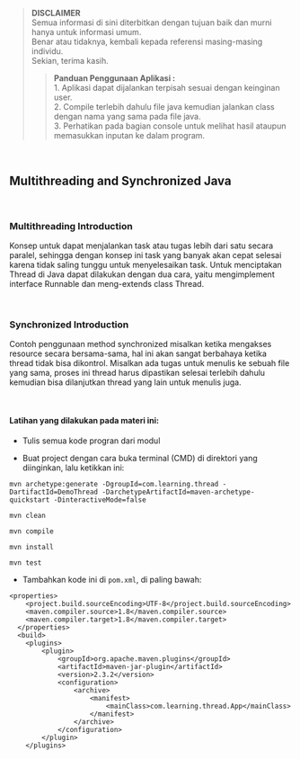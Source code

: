 >**DISCLAIMER**\
>Semua informasi di sini diterbitkan dengan tujuan baik dan murni hanya untuk informasi umum.\
>Benar atau tidaknya, kembali kepada referensi masing-masing individu.\
>Sekian, terima kasih.
>
>>**Panduan Penggunaan Aplikasi :**\
>		1. Aplikasi dapat dijalankan terpisah sesuai dengan keinginan user.\
>		2. Compile terlebih dahulu file java kemudian jalankan class dengan nama yang sama pada file java.\
>		3. Perhatikan pada bagian console untuk melihat hasil ataupun memasukkan inputan ke dalam program.

&nbsp;
## Multithreading and Synchronized Java

&nbsp;
### Multithreading Introduction
Konsep untuk dapat menjalankan task atau tugas lebih dari satu secara paralel, sehingga dengan konsep ini task yang banyak akan cepat selesai karena tidak saling tunggu untuk menyelesaikan task. Untuk menciptakan Thread di Java dapat dilakukan dengan dua cara, yaitu mengimplement interface Runnable dan meng-extends class Thread.

&nbsp;
### Synchronized Introduction
Contoh penggunaan method synchronized misalkan ketika mengakses resource secara bersama-sama, hal ini akan sangat berbahaya ketika thread tidak bisa dikontrol. Misalkan ada tugas untuk menulis ke sebuah file yang sama, proses ini thread harus dipastikan selesai terlebih dahulu kemudian bisa dilanjutkan thread yang lain untuk menulis juga.

&nbsp;
#### Latihan yang dilakukan pada materi ini:
- Tulis semua kode progran dari modul

- Buat project dengan cara buka terminal (CMD) di direktori yang diinginkan, lalu ketikkan ini:
```
mvn archetype:generate -DgroupId=com.learning.thread -DartifactId=DemoThread -DarchetypeArtifactId=maven-archetype-quickstart -DinteractiveMode=false
```

`mvn clean`

`mvn compile`

`mvn install`

`mvn test`

- Tambahkan kode ini di `pom.xml`, di paling bawah:
```
<properties>
    <project.build.sourceEncoding>UTF-8</project.build.sourceEncoding>
    <maven.compiler.source>1.8</maven.compiler.source>
    <maven.compiler.target>1.8</maven.compiler.target>
  </properties>
  <build>
    <plugins>
        <plugin>
            <groupId>org.apache.maven.plugins</groupId>
            <artifactId>maven-jar-plugin</artifactId>
            <version>2.3.2</version>
            <configuration>
                <archive>
                    <manifest>
                        <mainClass>com.learning.thread.App</mainClass>
                    </manifest>
                </archive>
            </configuration>
        </plugin>
    </plugins>
```

&nbsp;